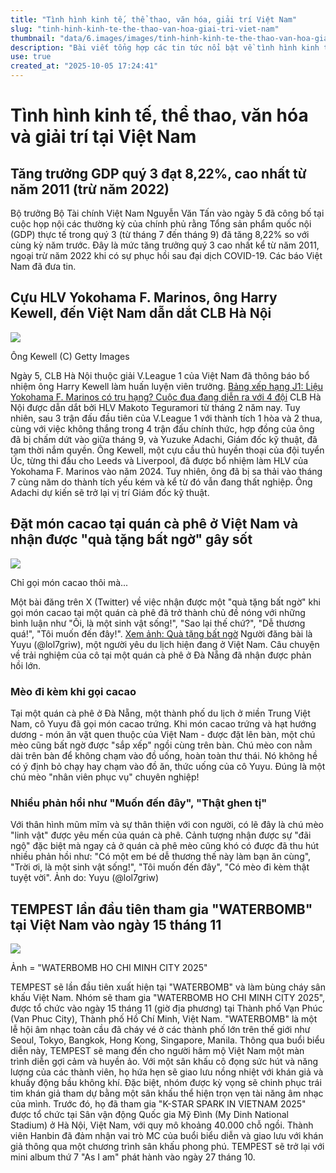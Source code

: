 ```yaml
---
title: "Tình hình kinh tế, thể thao, văn hóa, giải trí Việt Nam"
slug: "tinh-hinh-kinh-te-the-thao-van-hoa-giai-tri-viet-nam"
thumbnail: "data/6.images/images/tinh-hinh-kinh-te-the-thao-van-hoa-giai-tri-viet-nam.webp"
description: "Bài viết tổng hợp các tin tức nổi bật về tình hình kinh tế, thể thao, văn hóa và giải trí tại Việt Nam, bao gồm tăng trưởng GDP, bổ nhiệm huấn luyện viên mới cho CLB Hà Nội, câu chuyện thú vị tại quán cà phê ở Đà Nẵng và sự kiện âm nhạc WATERBOMB."
use: true
created_at: "2025-10-05 17:24:41"
---
```


# Tình hình kinh tế, thể thao, văn hóa và giải trí tại Việt Nam

## Tăng trưởng GDP quý 3 đạt 8,22%, cao nhất từ năm 2011 (trừ năm 2022)

Bộ trưởng Bộ Tài chính Việt Nam Nguyễn Văn Tấn vào ngày 5 đã công bố tại cuộc họp nội các thường kỳ của chính phủ rằng Tổng sản phẩm quốc nội (GDP) thực tế trong quý 3 (từ tháng 7 đến tháng 9) đã tăng 8,22% so với cùng kỳ năm trước. Đây là mức tăng trưởng quý 3 cao nhất kể từ năm 2011, ngoại trừ năm 2022 khi có sự phục hồi sau đại dịch COVID-19. Các báo Việt Nam đã đưa tin.

## Cựu HLV Yokohama F. Marinos, ông Harry Kewell, đến Việt Nam dẫn dắt CLB Hà Nội

![](/images/20251005-00010019-goal-000-1-view.webp)

Ông Kewell (C) Getty Images

Ngày 5, CLB Hà Nội thuộc giải V.League 1 của Việt Nam đã thông báo bổ nhiệm ông Harry Kewell làm huấn luyện viên trưởng.
[Bảng xếp hạng J1: Liệu Yokohama F. Marinos có trụ hạng? Cuộc đua đang diễn ra với 4 đội](https://www.goal.com/jp/j1-%E3%83%AA%E3%83%BC%E3%82%AF%E3%82%99/8o5tv5viv4hy1qg9jp94k7ayb)
CLB Hà Nội được dẫn dắt bởi HLV Makoto Teguramori từ tháng 2 năm nay. Tuy nhiên, sau 3 trận đấu đầu tiên của V.League 1 với thành tích 1 hòa và 2 thua, cùng với việc không thắng trong 4 trận đấu chính thức, hợp đồng của ông đã bị chấm dứt vào giữa tháng 9, và Yuzuke Adachi, Giám đốc kỹ thuật, đã tạm thời nắm quyền.
Ông Kewell, một cựu cầu thủ huyền thoại của đội tuyển Úc, từng thi đấu cho Leeds và Liverpool, đã được bổ nhiệm làm HLV của Yokohama F. Marinos vào năm 2024. Tuy nhiên, ông đã bị sa thải vào tháng 7 cùng năm do thành tích yếu kém và kể từ đó vẫn đang thất nghiệp.
Ông Adachi dự kiến sẽ trở lại vị trí Giám đốc kỹ thuật.

## Đặt món cacao tại quán cà phê ở Việt Nam và nhận được "quà tặng bất ngờ" gây sốt

![](/images/20251005-10128243-it_nlab-000-1-view.webp)

Chỉ gọi món cacao thôi mà...

Một bài đăng trên X (Twitter) về việc nhận được một "quà tặng bất ngờ" khi gọi món cacao tại một quán cà phê đã trở thành chủ đề nóng với những bình luận như "Ôi, là một sinh vật sống!", "Sao lại thế chứ?", "Dễ thương quá!", "Tôi muốn đến đây!".
[Xem ảnh: Quà tặng bất ngờ](https://nlab.itmedia.co.jp/cont/articles/3568290/2/#utm_source=yahoo_v3&utm_medium=feed&utm_campaign=20251005-10128243&utm_term=it_nlab-life&utm_content=embed)
Người đăng bài là Yuyu (@lol7griw), một người yêu du lịch hiện đang ở Việt Nam. Câu chuyện về trải nghiệm của cô tại một quán cà phê ở Đà Nẵng đã nhận được phản hồi lớn.

### Mèo đi kèm khi gọi cacao

Tại một quán cà phê ở Đà Nẵng, một thành phố du lịch ở miền Trung Việt Nam, cô Yuyu đã gọi món cacao trứng. Khi món cacao trứng và hạt hướng dương - món ăn vặt quen thuộc của Việt Nam - được đặt lên bàn, một chú mèo cũng bất ngờ được "sắp xếp" ngồi cùng trên bàn.
Chú mèo con nằm dài trên bàn để không chạm vào đồ uống, hoàn toàn thư thái. Nó không hề có ý định bỏ chạy hay chạm vào đồ ăn, thức uống của cô Yuyu. Đúng là một chú mèo "nhân viên phục vụ" chuyên nghiệp!

### Nhiều phản hồi như "Muốn đến đây", "Thật ghen tị"

Với thân hình mũm mĩm và sự thân thiện với con người, có lẽ đây là chú mèo "linh vật" được yêu mến của quán cà phê. Cảnh tượng nhận được sự "đãi ngộ" đặc biệt mà ngay cả ở quán cà phê mèo cũng khó có được đã thu hút nhiều phản hồi như: "Có một em bé dễ thương thế này làm bạn ăn cùng", "Trời ơi, là một sinh vật sống!", "Tôi muốn đến đây", "Có mèo đi kèm thật tuyệt vời".
Ảnh do: Yuyu (@lol7griw)

## TEMPEST lần đầu tiên tham gia "WATERBOMB" tại Việt Nam vào ngày 15 tháng 11

![](/images/20251005-00000098-kstylens-000-1-view.webp)

Ảnh = "WATERBOMB HO CHI MINH CITY 2025"

TEMPEST sẽ lần đầu tiên xuất hiện tại "WATERBOMB" và làm bùng cháy sân khấu Việt Nam.
Nhóm sẽ tham gia "WATERBOMB HO CHI MINH CITY 2025", được tổ chức vào ngày 15 tháng 11 (giờ địa phương) tại Thành phố Vạn Phúc (Van Phuc City), Thành phố Hồ Chí Minh, Việt Nam.
"WATERBOMB" là một lễ hội âm nhạc toàn cầu đã cháy vé ở các thành phố lớn trên thế giới như Seoul, Tokyo, Bangkok, Hong Kong, Singapore, Manila.
Thông qua buổi biểu diễn này, TEMPEST sẽ mang đến cho người hâm mộ Việt Nam một màn trình diễn gợi cảm và huyền ảo. Với một sân khấu cô đọng sức hút và năng lượng của các thành viên, họ hứa hẹn sẽ giao lưu nồng nhiệt với khán giả và khuấy động bầu không khí.
Đặc biệt, nhóm được kỳ vọng sẽ chinh phục trái tim khán giả tham dự bằng một sân khấu thể hiện trọn vẹn tài năng âm nhạc của mình.
Trước đó, họ đã tham gia "K-STAR SPARK IN VIETNAM 2025" được tổ chức tại Sân vận động Quốc gia Mỹ Đình (My Dinh National Stadium) ở Hà Nội, Việt Nam, với quy mô khoảng 40.000 chỗ ngồi. Thành viên Hanbin đã đảm nhận vai trò MC của buổi biểu diễn và giao lưu với khán giả thông qua một chương trình sân khấu phong phú.
TEMPEST sẽ trở lại với mini album thứ 7 "As I am" phát hành vào ngày 27 tháng 10.